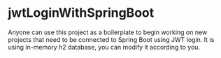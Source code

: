# jwtLoginWithSpringBoot
Anyone can use this project as a boilerplate to begin working on new projects that need to be connected to Spring Boot using JWT login. It is using in-memory h2 database, you can modify it according to you.
